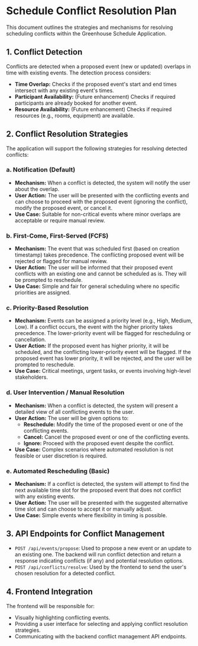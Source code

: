# Schedule Conflict Resolution Plan

This document outlines the strategies and mechanisms for resolving scheduling conflicts within the Greenhouse Schedule Application.

## 1. Conflict Detection

Conflicts are detected when a proposed event (new or updated) overlaps in time with existing events. The detection process considers:
*   **Time Overlap:** Checks if the proposed event's start and end times intersect with any existing event's times.
*   **Participant Availability:** (Future enhancement) Checks if required participants are already booked for another event.
*   **Resource Availability:** (Future enhancement) Checks if required resources (e.g., rooms, equipment) are available.

## 2. Conflict Resolution Strategies

The application will support the following strategies for resolving detected conflicts:

### a. Notification (Default)
*   **Mechanism:** When a conflict is detected, the system will notify the user about the overlap.
*   **User Action:** The user will be presented with the conflicting events and can choose to proceed with the proposed event (ignoring the conflict), modify the proposed event, or cancel it.
*   **Use Case:** Suitable for non-critical events where minor overlaps are acceptable or require manual review.

### b. First-Come, First-Served (FCFS)
*   **Mechanism:** The event that was scheduled first (based on creation timestamp) takes precedence. The conflicting proposed event will be rejected or flagged for manual review.
*   **User Action:** The user will be informed that their proposed event conflicts with an existing one and cannot be scheduled as is. They will be prompted to reschedule.
*   **Use Case:** Simple and fair for general scheduling where no specific priorities are assigned.

### c. Priority-Based Resolution
*   **Mechanism:** Events can be assigned a priority level (e.g., High, Medium, Low). If a conflict occurs, the event with the higher priority takes precedence. The lower-priority event will be flagged for rescheduling or cancellation.
*   **User Action:** If the proposed event has higher priority, it will be scheduled, and the conflicting lower-priority event will be flagged. If the proposed event has lower priority, it will be rejected, and the user will be prompted to reschedule.
*   **Use Case:** Critical meetings, urgent tasks, or events involving high-level stakeholders.

### d. User Intervention / Manual Resolution
*   **Mechanism:** When a conflict is detected, the system will present a detailed view of all conflicting events to the user.
*   **User Action:** The user will be given options to:
    *   **Reschedule:** Modify the time of the proposed event or one of the conflicting events.
    *   **Cancel:** Cancel the proposed event or one of the conflicting events.
    *   **Ignore:** Proceed with the proposed event despite the conflict.
*   **Use Case:** Complex scenarios where automated resolution is not feasible or user discretion is required.

### e. Automated Rescheduling (Basic)
*   **Mechanism:** If a conflict is detected, the system will attempt to find the next available time slot for the proposed event that does not conflict with any existing events.
*   **User Action:** The user will be presented with the suggested alternative time slot and can choose to accept it or manually adjust.
*   **Use Case:** Simple events where flexibility in timing is possible.

## 3. API Endpoints for Conflict Management

*   `POST /api/events/propose`: Used to propose a new event or an update to an existing one. The backend will run conflict detection and return a response indicating conflicts (if any) and potential resolution options.
*   `POST /api/conflicts/resolve`: Used by the frontend to send the user's chosen resolution for a detected conflict.

## 4. Frontend Integration

The frontend will be responsible for:
*   Visually highlighting conflicting events.
*   Providing a user interface for selecting and applying conflict resolution strategies.
*   Communicating with the backend conflict management API endpoints.